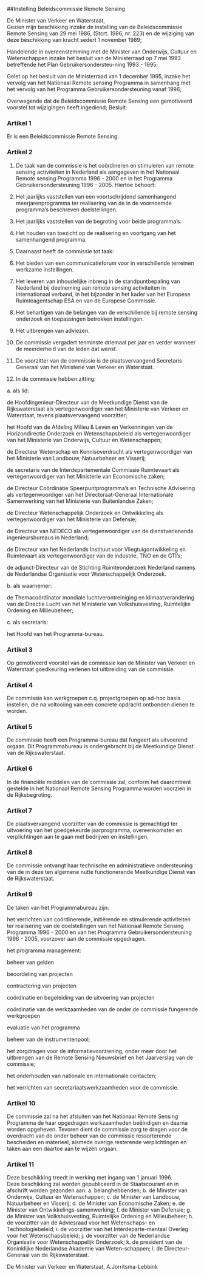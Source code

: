 <meta http-equiv='Content-Type' content='text/html; charset=utf-8' />

##Instelling Beleidscommissie Remote Sensing

De Minister van Verkeer en Waterstaat,  
Gezien mijn beschikking inzake de instelling van de Beleidscommissie Remote Sensing van 29 mei 1986, (Stcrt. 1986, nr. 223) en de wijziging van deze beschikking van kracht sedert 1 november 1989;

Handelende in overeenstemming met de Minister van Onderwijs, Cultuur en Wetenschappen inzake het besluit van de Ministerraad op 7 mei 1993 betreffende het Plan Gebruikersondersteu-ning 1993 - 1995;

Gelet op het besluit van de Ministerraad van 1 december 1995, inzake het vervolg van het Nationaal Remote sensing Programma in samenhang met het vervolg van het Programma Gebruikersondersteuning vanaf 1996;

Overwegende dat de Beleidscommissie Remote Sensing een gemotiveerd voorstel tot wijzigingen heeft ingediend;
Besluit:    

### Artikel  1  

Er is een Beleidscommissie Remote Sensing.  

### Artikel  2  

1.  De taak van de commissie is het coördineren en stimuleren van remote sensing activiteiten in Nederland als aangegeven in het Nationaal Remote sensing Programma 1996 - 2000 en in het Programma Gebruikersondersteuning 1996 - 2005. Hiertoe behoort: 

1. Het jaarlijks vaststellen van een voortschrijdend samenhangend meerjarenprogramma ter realisering van de in de voornoemde programma’s beschreven doelstellingen.  

2. Het jaarlijks vaststellen van de begroting voor beide programma’s.  

3. Het houden van toezicht op de realisering en voortgang van het samenhangend programma.     
2.  Daarnaast heeft de commissie tot taak: 

1. Het bieden van een communicatieforum voor in verschillende terreinen werkzame instellingen.  

2. Het leveren van inhoudelijke inbreng in de standpuntbepaling van Nederland bij deelneming aan remote sensing activiteiten in internationaal verband, in het bijzonder in het kader van het Europese Ruimteagentschap ESA en van de Europese Commissie.  

3. Het behartigen van de belangen van de verschillende bij remote sensing onderzoek en toepassingen betrokken instellingen.  

4. Het uitbrengen van adviezen.     
3.  De commissie vergadert tenminste driemaal per jaar en verder wanneer de meerderheid van de leden dat wenst.   
4.  De voorzitter van de commissie is de plaatsvervangend Secretaris Generaal van het Ministerie van Verkeer en Waterstaat.   
5.  In de commissie hebben zitting: 

a. als lid: 

de Hoofdingenieur-Directeur van de Meetkundige Dienst van de Rijkswaterstaat als vertegenwoordiger van het Ministerie van Verkeer en Waterstaat, tevens plaatsvervangend voorzitter;  

het Hoofd van de Afdeling Milieu & Leven en Verkenningen van de Horizondirectie Onderzoek en Wetenschapsbeleid als vertegenwoordiger van het Ministerie van Onderwijs, Cultuur en Wetenschappen;  

de Directeur Wetenschap en Kennisoverdracht als vertegenwoordiger van het Ministerie van Landbouw, Natuurbeheer en Visserij;  

de secretaris van de Interdepartementale Commissie Ruimtevaart als vertegenwoordiger van het Ministerie van Economische zaken;  

de Directeur Coördinatie Speerpuntprogramma’s en Technische Advisering als vertegenwoordiger van het Directoraat-Generaal Internationale Samenwerking van het Ministerie van Buitenlandse Zaken;  

de Directeur Wetenschappelijk Onderzoek en Ontwikkeling als vertegenwoordiger van het Ministerie van Defensie;  

de Directeur van NEDECO als vertegenwoordiger van de dienstverlenende ingenieursbureaus in Nederland;  

de Directeur van het Nederlands Instituut voor Vliegtuigontwikkeling en Ruimtevaart als vertegenwoordiger van de industrie, TNO en de GTI’s;  

de adjunct-Directeur van de Stichting Ruimteonderzoek Nederland namens de Nederlandse Organisatie voor Wetenschappelijk Onderzoek.    

b. als waarnemer: 

de Themacoördinator mondiale luchtverontreiniging en klimaatverandering van de Directie Lucht van het Ministerie van Volkshuisvesting, Ruimtelijke Ordening en Milieubeheer;    

c. als secretaris: 

het Hoofd van het Programma-bureau.       

### Artikel  3  

Op gemotiveerd voorstel van de commissie kan de Minister van Verkeer en Waterstaat goedkeuring verlenen tot uitbreiding van de commissie.  

### Artikel  4  

De commissie kan werkgroepen c.q. projectgroepen op ad-hoc basis instellen, die na voltooiing van een concrete opdracht ontbonden dienen te worden.  

### Artikel  5  

De commissie heeft een Programma-bureau dat fungeert als uitvoerend orgaan. Dit Programmabureau is ondergebracht bij de Meetkundige Dienst van de Rijkswaterstaat.  

### Artikel  6  

In de financiële middelen van de commissie zal, conform het daaromtrent gestelde in het Nationaal Remote Sensing Programma worden voorzien in de Rijksbegroting.  

### Artikel  7  

De plaatsvervangend voorzitter van de commissie is gemachtigd ter uitvoering van het goedgekeurde jaarprogramma, overeenkomsten en verplichtingen aan te gaan met bedrijven en instellingen.  

### Artikel  8  

De commissie ontvangt haar technische en administratieve ondersteuning van de in deze ten algemene nutte functionerende Meetkundige Dienst van de Rijkswaterstaat.  

### Artikel  9  

De taken van het Programmabureau zijn: 

het verrichten van coördinerende, initiërende en stimulerende activiteiten ter realisering van de doelstellingen van het Nationaal Remote Sensing Programma 1996 - 2000 en van het Programma Gebruikersondersteuning 1996 - 2005, voorzover aan de commissie opgedragen.  

het programma management: 

beheer van gelden  

beoordeling van projecten  

contractering van projecten  

coördinatie en begeleiding van de uitvoering van projecten  

coördinatie van de werkzaamheden van de onder de commissie fungerende werkgroepen  

evaluatie van het programma  

beheer van de instrumentenpool;    

het zorgdragen voor de informatievoorziening, onder meer door het uitbrengen van de Remote Sensing Nieuwsbrief en het Jaarverslag van de commissie;  

het onderhouden van nationale en internationale contacten;  

het verrichten van secretariaatswerkzaamheden voor de commissie.    

### Artikel  10  

De commissie zal na het afsluiten van het Nationaal Remote Sensing Programma de haar opgedragen werkzaamheden beëindigen en daarna worden opgeheven. Tevoren dient de commissie zorg te dragen voor de overdracht van de onder beheer van de commissie ressorterende bescheiden en materieel, alsmede overige resterende verplichtingen en taken aan een daartoe aan te wijzen orgaan.  

### Artikel  11  

Deze beschikking treedt in werking met ingang van 1 januari 1996.  
Deze beschikking zal worden gepubliceerd in de Staatscourant en in afschrift worden gezonden aan: a. belanghebbenden; b. de Minister van Onderwijs, Cultuur en Wetenschappen; c. de Minister van Landbouw, Natuurbeheer en Visserij; d. de Minister van Economische Zaken; e. de Minister van Ontwikkelings-samenwerking; f. de Minister van Defensie; g. de Minister van Volkshuisvesting, Ruimtelijke Ordening en Milieubeheer; h. de voorzitter van de Adviesraad voor het Wetenschaps- en Technologiebeleid; i. de voorzitter van het Interdeparte-mentaal Overleg voor het Wetenschapsbeleid; j. de voorzitter van de Nederlandse Organisatie voor Wetenschappelijk Onderzoek; k. de president van de Koninklijke Nederlandse Akademie van Weten-schappen; l. de Directeur-Generaal van de Rijkswaterstaat.   

De 
Minister van Verkeer en Waterstaat, 
A.Jorritsma-Lebbink    
